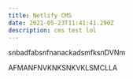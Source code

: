 ```yaml
---
title: Netlify CMS
date: 2021-05-23T11:41:41.290Z
description: cms test lol
---
```

snbadfabsnfnanackadsmfksnDVNm

AFMANFNVKNKSNKVKLSMCLLA